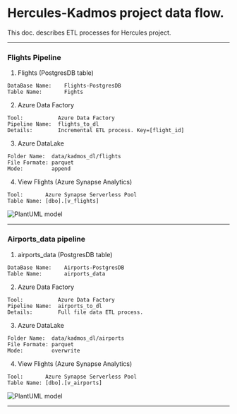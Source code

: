 # Hercules-Kadmos project data flow.
This doc. describes ETL processes for Hercules project.

***

### Flights Pipeline
1. Flights (PostgresDB table)
```
DataBase Name:    Flights-PostgresDB
Table Name:       Fights
```
2. Azure Data Factory
```
Tool:           Azure Data Factory
Pipeline Name:  flights_to_dl
Details:        Incremental ETL process. Key=[flight_id]
```
3. Azure DataLake
```
Folder Name:  data/kadmos_dl/flights
File Formate: parquet
Mode:         append
```
4. View Flights (Azure Synapse Analytics)
```
Tool:       Azure Synapse Serverless Pool
Table Name: [dbo].[v_flights]
```

![PlantUML model](http://www.plantuml.com/plantuml/png/TPB1RjSm3CRlUGfh5vZ4VmymmRIXCO7O0Gcq2qALbxYR8KsAxOAwfoVfkjALqaEYVDyNM_6lvseeDdJHHMeDB8FmtRr1O25ld9Dx0U-py4DEXX4Y9z9JE1pENi7hms5QpahaXiJOhmBLhtPnZIqINCLQLw7ddch8EPTllvSUSFHalVoKrUw4zF8j6Dv6EZu2L637S0fVsodLSFZsx9poV5P_Js6859f0VNsJq3yEYl0lZBE-v1fawRFOhC-fZQg6DkXyA9ONRAtnET2Jvct0kEc-o4lhvTaN3oK4bsW8LoMKPPoUYmxBjG_92tKq3VtTbsle9VkJoVb8uvlLC62lu3N-eAbOwzfofLq6ZF9p88EM8-d9yT-hDqo_OU7mMEZpcB1NWek4SInqzH67EdsE0vnkUEX_UUW-ZwBlyz1T7hhceJiyT9_7Ijwq7lg0HarTZBiIBH_NtxpYcFOwoRghEwSKXYx-0G00)

***


### Airports_data pipeline
1. airports_data (PostgresDB table)
```
DataBase Name:    Airports-PostgresDB
Table Name:       airports_data
```
2. Azure Data Factory
```
Tool:           Azure Data Factory
Pipeline Name:  airports_to_dl
Details:        Full file data ETL process.
```
3. Azure DataLake
```
Folder Name:  data/kadmos_dl/airports
File Formate: parquet
Mode:         overwrite
```
4. View Flights (Azure Synapse Analytics)
```
Tool:       Azure Synapse Serverless Pool
Table Name: [dbo].[v_airports]
```

![PlantUML model](www.plantuml.com/plantuml/png/RPBFJiCm3CRlUGfh5pQ9xW4cD6reJ1nsG0BjWgRAIzrXI9EIk4BTqzDaVwh2BadpVPyJ-wSkWg2NfZBAK2aW3ZmVFWGAzgI5dLLtyEmy7vqLD63OKfX1bitluI7BqZBl8blomheF93_QdIiiXW3PryvBo0iKX9fhYb6btFwJjC1ew8zVN923fx1w1C6zeSa8C00hXXcydxEvTWNjXfB5wY9fblRowPmlsA9GE2l25NKpqQxlO7biFC4gFhz6BSwtwKrKs1Mi6sEWP4EG-djwsq3jdPxUAj_W5wNIKfKmkquEunhzTqEIxfbE-j8jqmyihx7JJQ-jnJeGB2sQLbY74uAWmdy4uI-2dEmjrJUTUc7JP-AfzmQmmX1MEZPrqPbvN3ed8kJuHoHISOzZnpse1TcYgSml)

***

